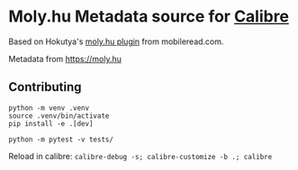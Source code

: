 # Moly.hu Metadata source for [Calibre](https://calibre-ebook.com/)

Based on Hokutya's [moly.hu plugin](https://www.mobileread.com/forums/showthread.php?t=193302) from mobileread.com.

Metadata from https://moly.hu


## Contributing

```
python -m venv .venv
source .venv/bin/activate
pip install -e .[dev]

python -m pytest -v tests/
```

Reload in calibre: `calibre-debug -s; calibre-customize -b .; calibre`
